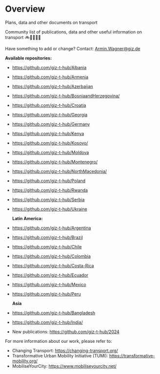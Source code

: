 # Overview

Plans, data and other documents on transport 

Community list of publications, data and other useful information on transport  🚲🚌🚋🌳🚊

Have something to add or change? Contact: Armin.Wagner@giz.de

<b> Available repositories: </b>

- https://github.com/giz-t-hub/Albania
- https://github.com/giz-t-hub/Armenia
- https://github.com/giz-t-hub/Azerbaijan
- https://github.com/giz-t-hub/BosniaandHerzegovina/
- https://github.com/giz-t-hub/Croatia
- https://github.com/giz-t-hub/Georgia
- https://github.com/giz-t-hub/Germany
- https://github.com/giz-t-hub/Kenya
- https://github.com/giz-t-hub/Kosovo/
- https://github.com/giz-t-hub/Moldova
- https://github.com/giz-t-hub/Montenegro/
- https://github.com/giz-t-hub/NorthMacedonia/
- https://github.com/giz-t-hub/Poland
- https://github.com/giz-t-hub/Rwanda
- https://github.com/giz-t-hub/Serbia
- https://github.com/giz-t-hub/Ukraine
  
  <b>Latin America:</b>

- https://github.com/giz-t-hub/Argentina
- https://github.com/giz-t-hub/Brazil
- https://github.com/giz-t-hub/Chile
- https://github.com/giz-t-hub/Colombia
- https://github.com/giz-t-hub/Costa-Rica
- https://github.com/giz-t-hub/Ecuador
- https://github.com/giz-t-hub/Mexico
- https://github.com/giz-t-hub/Peru

  <b>Asia</b>
  
- https://github.com/giz-t-hub/Bangladesh
- https://github.com/giz-t-hub/India/
  
- New publications: https://github.com/giz-t-hub/2024


For more information about our work, please refer to: 
- Changing Transport: https://changing-transport.org/
-	Transformative Urban Mobility Initiative (TUMI): https://transformative-mobility.org/
-	MobiliseYourCity: https://www.mobiliseyourcity.net/
